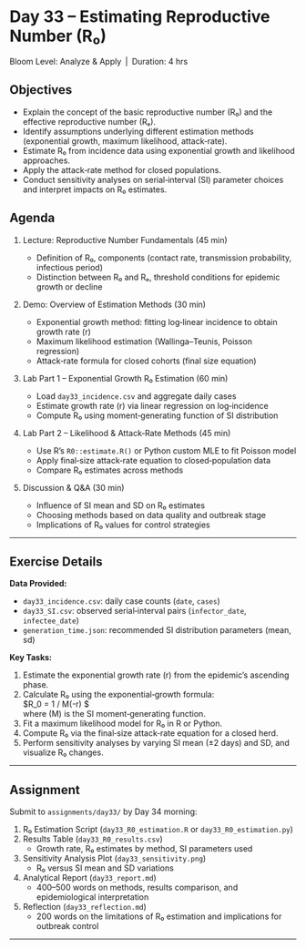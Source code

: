 # **Day 33 – Estimating Reproductive Number (R₀)**

Bloom Level: Analyze & Apply | Duration: 4 hrs  

## Objectives  

- Explain the concept of the basic reproductive number (R₀) and the effective reproductive number (Rₑ).  
- Identify assumptions underlying different estimation methods (exponential growth, maximum likelihood, attack‐rate).  
- Estimate R₀ from incidence data using exponential growth and likelihood approaches.  
- Apply the attack‐rate method for closed populations.  
- Conduct sensitivity analyses on serial‐interval (SI) parameter choices and interpret impacts on R₀ estimates.  

## Agenda  

1. Lecture: Reproductive Number Fundamentals (45 min)  
   - Definition of R₀, components (contact rate, transmission probability, infectious period)  
   - Distinction between R₀ and Rₑ, threshold conditions for epidemic growth or decline  

2. Demo: Overview of Estimation Methods (30 min)  
   - Exponential growth method: fitting log‐linear incidence to obtain growth rate (r)  
   - Maximum likelihood estimation (Wallinga–Teunis, Poisson regression)  
   - Attack‐rate formula for closed cohorts (final size equation)  

3. Lab Part 1 – Exponential Growth R₀ Estimation (60 min)  
   - Load `day33_incidence.csv` and aggregate daily cases  
   - Estimate growth rate (r) via linear regression on log‐incidence  
   - Compute R₀ using moment‐generating function of SI distribution  

4. Lab Part 2 – Likelihood & Attack‐Rate Methods (45 min)  
   - Use R’s `R0::estimate.R()` or Python custom MLE to fit Poisson model  
   - Apply final‐size attack‐rate equation to closed‐population data  
   - Compare R₀ estimates across methods  

5. Discussion & Q&A (30 min)  
   - Influence of SI mean and SD on R₀ estimates  
   - Choosing methods based on data quality and outbreak stage  
   - Implications of R₀ values for control strategies  

---

## Exercise Details  

**Data Provided:**  
- `day33_incidence.csv`: daily case counts (`date`, `cases`)  
- `day33_SI.csv`: observed serial‐interval pairs (`infector_date`, `infectee_date`)  
- `generation_time.json`: recommended SI distribution parameters (mean, sd)  

**Key Tasks:**  
1. Estimate the exponential growth rate (r) from the epidemic’s ascending phase.  
2. Calculate R₀ using the exponential‐growth formula:  
   $R_0 = 1 / M(-r) $  
   where \(M\) is the SI moment‐generating function.  
3. Fit a maximum likelihood model for R₀ in R or Python.  
4. Compute R₀ via the final‐size attack‐rate equation for a closed herd.  
5. Perform sensitivity analyses by varying SI mean (±2 days) and SD, and visualize R₀ changes.  

---

## Assignment  

Submit to `assignments/day33/` by Day 34 morning:

1. R₀ Estimation Script (`day33_R0_estimation.R` or `day33_R0_estimation.py`)  
2. Results Table (`day33_R0_results.csv`)  
   - Growth rate, R₀ estimates by method, SI parameters used  
3. Sensitivity Analysis Plot (`day33_sensitivity.png`)  
   - R₀ versus SI mean and SD variations  
4. Analytical Report (`day33_report.md`)  
   - 400–500 words on methods, results comparison, and epidemiological interpretation  
5. Reflection (`day33_reflection.md`)  
   - 200 words on the limitations of R₀ estimation and implications for outbreak control  

---
